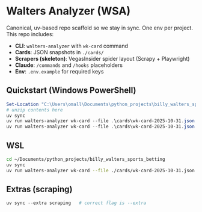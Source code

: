 # Walters Analyzer (WSA)

Canonical, uv-based repo scaffold so we stay in sync. One env per project.
This repo includes:
- **CLI**: `walters-analyzer` with `wk-card` command
- **Cards**: JSON snapshots in `./cards/`
- **Scrapers (skeleton)**: VegasInsider spider layout (Scrapy + Playwright)
- **Claude**: `/commands` and `/hooks` placeholders
- **Env**: `.env.example` for required keys

## Quickstart (Windows PowerShell)
```powershell
Set-Location "C:\Users\omall\Documents\python_projects\billy_walters_sports_betting"
# unzip contents here
uv sync
uv run walters-analyzer wk-card --file .\cards\wk-card-2025-10-31.json --dry-run
uv run walters-analyzer wk-card --file .\cards\wk-card-2025-10-31.json
```

## WSL
```bash
cd ~/Documents/python_projects/billy_walters_sports_betting
uv sync
uv run walters-analyzer wk-card --file ./cards/wk-card-2025-10-31.json --dry-run
```

## Extras (scraping)
```powershell
uv sync --extra scraping   # correct flag is --extra
```

